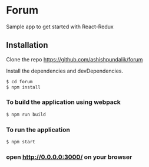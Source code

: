 # Forum
Sample app to get started with React-Redux

## Installation

Clone the repo https://github.com/ashishpundalik/forum

Install the dependencies and devDependencies.
```sh
$ cd forum
$ npm install
```

### To build the application using webpack
```sh
$ npm run build
```

### To run the application
```sh
$ npm start
```

### open http://0.0.0.0:3000/ on your browser

